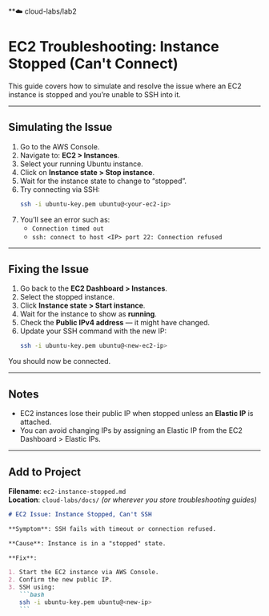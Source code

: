 **☁️ cloud-labs/lab2 
# EC2 Troubleshooting: Instance Stopped (Can't Connect)

This guide covers how to simulate and resolve the issue where an EC2 instance is stopped and you’re unable to SSH into it.

---

## Simulating the Issue

1. Go to the AWS Console.
2. Navigate to: **EC2 > Instances**.
3. Select your running Ubuntu instance.
4. Click on **Instance state > Stop instance**.
5. Wait for the instance state to change to “stopped”.
6. Try connecting via SSH:
   ```bash
   ssh -i ubuntu-key.pem ubuntu@<your-ec2-ip>
   ```
7. You’ll see an error such as:
   - `Connection timed out`
   - `ssh: connect to host <IP> port 22: Connection refused`

---

## Fixing the Issue

1. Go back to the **EC2 Dashboard > Instances**.
2. Select the stopped instance.
3. Click **Instance state > Start instance**.
4. Wait for the instance to show as **running**.
5. Check the **Public IPv4 address** — it might have changed.
6. Update your SSH command with the new IP:
   ```bash
   ssh -i ubuntu-key.pem ubuntu@<new-ec2-ip>
   ```

You should now be connected.

---

## Notes

- EC2 instances lose their public IP when stopped unless an **Elastic IP** is attached.
- You can avoid changing IPs by assigning an Elastic IP from the EC2 Dashboard > Elastic IPs.

---

## Add to Project

**Filename**: `ec2-instance-stopped.md`  
**Location**: `cloud-labs/docs/` _(or wherever you store troubleshooting guides)_

````md
# EC2 Issue: Instance Stopped, Can't SSH

**Symptom**: SSH fails with timeout or connection refused.

**Cause**: Instance is in a "stopped" state.

**Fix**:

1. Start the EC2 instance via AWS Console.
2. Confirm the new public IP.
3. SSH using:
   ```bash
   ssh -i ubuntu-key.pem ubuntu@<new-ip>
   ```
````

